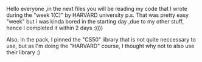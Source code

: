Hello everyone ,in the next files you will be reading my code that I wrote during the "week 1(C)" by HARVARD university
p.s. That was pretty easy "week" but i was kinda bored in the starting day ,due to my other stuff, 
hence I completed it within 2 days :))))

Also, in the pack, I pinned the "CS50" library that is not quite neccessary to use,
but as I'm doing the "HARVARD" course, I thought why not to also use their library :)
